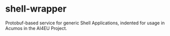 # shell-wrapper

Protobuf-based service for generic Shell Applications, indented for usage in Acumos in the AI4EU Project.
